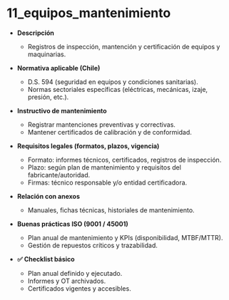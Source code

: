 # 11_equipos_mantenimiento

- **Descripción**
  - Registros de inspección, mantención y certificación de equipos y maquinarias.

- **Normativa aplicable (Chile)**
  - D.S. 594 (seguridad en equipos y condiciones sanitarias).
  - Normas sectoriales específicas (eléctricas, mecánicas, izaje, presión, etc.).

- **Instructivo de mantenimiento**
  - Registrar mantenciones preventivas y correctivas.
  - Mantener certificados de calibración y de conformidad.

- **Requisitos legales (formatos, plazos, vigencia)**
  - Formato: informes técnicos, certificados, registros de inspección.
  - Plazo: según plan de mantenimiento y requisitos del fabricante/autoridad.
  - Firmas: técnico responsable y/o entidad certificadora.

- **Relación con anexos**
  - Manuales, fichas técnicas, historiales de mantenimiento.

- **Buenas prácticas ISO (9001 / 45001)**
  - Plan anual de mantenimiento y KPIs (disponibilidad, MTBF/MTTR).
  - Gestión de repuestos críticos y trazabilidad.

- **✅ Checklist básico**
  - Plan anual definido y ejecutado.
  - Informes y OT archivados.
  - Certificados vigentes y accesibles.
